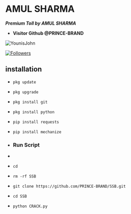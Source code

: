 # AMUL SHARMA
 ___Premium Toll by AMUL SHARMA___</br>
* **Visitor Github @PRINCE-BRAND**
 
![YounisJohn](https://komarev.com/ghpvc/?username=AMULSHARMA&color=blue)
 
<a href="https://github.com/YounisXyz/followers">
 
<img title="Followers" src="https://img.shields.io/github/followers/PRINCE-BRAND?label=Followers&color=red&style=flat-square"></a>
 
## <b>installation</b>
 
- `pkg update`
- `pkg upgrade`
- `pkg install git`
- `pkg install python`
- `pip install requests`
- `pip install mechanize`
 
- ### Run Script
- 
- `cd`
- `rm -rf SSB`
- `git clone https://github.com/PRINCE-BRAND/SSB.git`
- `cd SSB`
- `python CRACK.py`
 
